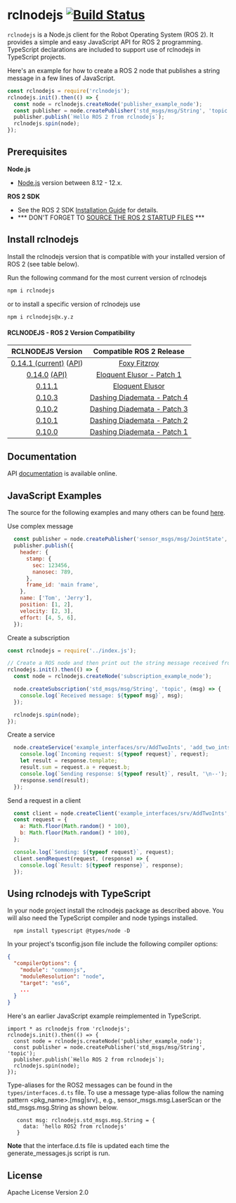 # rclnodejs [![Build Status](https://travis-ci.org/RobotWebTools/rclnodejs.svg?branch=develop)](https://travis-ci.org/RobotWebTools/rclnodejs)

`rclnodejs` is a Node.js client for the Robot Operating System (ROS 2). It provides a simple and easy JavaScript API for ROS 2 programming. TypeScript declarations are included to support use of rclnodejs in TypeScript projects. 

Here's an example for how to create a ROS 2 node that publishes a string message in a few lines of JavaScript. 

``` JavaScript
const rclnodejs = require('rclnodejs');
rclnodejs.init().then(() => {
  const node = rclnodejs.createNode('publisher_example_node');
  const publisher = node.createPublisher('std_msgs/msg/String', 'topic');
  publisher.publish(`Hello ROS 2 from rclnodejs`);
  rclnodejs.spin(node);
});
```

## Prerequisites

**Node.js**  
* [Node.js](https://nodejs.org/en/) version between 8.12 - 12.x.

**ROS 2 SDK**  
* See the ROS 2 SDK [Installation Guide](https://index.ros.org/doc/ros2/Installation/) for details.
* *** DON'T FORGET TO [SOURCE THE ROS 2 STARTUP FILES](https://index.ros.org/doc/ros2/Tutorials/Configuring-ROS2-Environment/#source-the-setup-files) ***

## Install rclnodejs

Install the rclnodejs version that is compatible with your  installed version of ROS 2 (see table below). 
 
Run the following command for the most current version of rclnodejs

``` bash
npm i rclnodejs
```
or to install a specific version of rclnodejs use
``` bash
npm i rclnodejs@x.y.z
```
#### RCLNODEJS - ROS 2 Version Compatibility 

| RCLNODEJS Version | Compatible ROS 2 Release |
| :---------------: | :-----------: |
| [0.14.1 (current)](https://www.npmjs.com/package/rclnodejs/v/0.14.1) ([API](http://robotwebtools.org/rclnodejs/docs/0.14.1/index.html)) | [Foxy Fitzroy](https://github.com/ros2/ros2/releases/tag/release-foxy-20200605) | 
| [0.14.0](https://www.npmjs.com/package/rclnodejs/v/0.14.0) [(API)](http://robotwebtools.org/rclnodejs/docs/0.14.0/index.html) | [Eloquent Elusor - Patch 1](https://github.com/ros2/ros2/releases/tag/release-eloquent-20200124) | 
| [0.11.1](https://github.com/RobotWebTools/rclnodejs/releases/tag/0.11.1)                               | [Eloquent Elusor](https://github.com/ros2/ros2/releases/tag/release-eloquent-20191122)          
|                               [0.10.3](https://github.com/RobotWebTools/rclnodejs/releases/tag/0.10.3)                               | [Dashing Diademata - Patch 4](https://github.com/ros2/ros2/releases/tag/release-dashing-20191018) |
|                               [0.10.2](https://github.com/RobotWebTools/rclnodejs/releases/tag/0.10.2)                              | [Dashing Diademata - Patch 3](https://github.com/ros2/ros2/releases/tag/release-dashing-20190910) |
|                               [0.10.1](https://github.com/RobotWebTools/rclnodejs/releases/tag/0.10.1)                              | [Dashing Diademata - Patch 2](https://github.com/ros2/ros2/releases/tag/release-dashing-20190806) |
|                                      [0.10.0](https://www.npmjs.com/package/rclnodejs/v/0.10.0)                                      | [Dashing Diademata - Patch 1](https://github.com/ros2/ros2/releases/tag/release-dashing-20190614) |


## Documentation

API [documentation](http://robotwebtools.org/rclnodejs/docs/index.html) is available online.

## JavaScript Examples
The source for the following examples and many others can be found [here](https://github.com/RobotWebTools/rclnodejs/tree/develop/example).

Use complex message

```JavaScript
  const publisher = node.createPublisher('sensor_msgs/msg/JointState', 'topic');
  publisher.publish({
    header: {
      stamp: {
        sec: 123456,
        nanosec: 789,
      },
      frame_id: 'main frame',
    },
    name: ['Tom', 'Jerry'],
    position: [1, 2],
    velocity: [2, 3],
    effort: [4, 5, 6],
  });

```

Create a subscription

``` JavaScript
const rclnodejs = require('../index.js');

// Create a ROS node and then print out the string message received from publishers
rclnodejs.init().then(() => {
  const node = rclnodejs.createNode('subscription_example_node');

  node.createSubscription('std_msgs/msg/String', 'topic', (msg) => {
    console.log(`Received message: ${typeof msg}`, msg);
  });

  rclnodejs.spin(node);
});
```

Create a service

```JavaScript
  node.createService('example_interfaces/srv/AddTwoInts', 'add_two_ints', (request, response) => {
    console.log(`Incoming request: ${typeof request}`, request);
    let result = response.template;
    result.sum = request.a + request.b;
    console.log(`Sending response: ${typeof result}`, result, '\n--');
    response.send(result);
  });

```

Send a request in a client

```JavaScript
  const client = node.createClient('example_interfaces/srv/AddTwoInts', 'add_two_ints');
  const request = {
    a: Math.floor(Math.random() * 100),
    b: Math.floor(Math.random() * 100),
  };

  console.log(`Sending: ${typeof request}`, request);
  client.sendRequest(request, (response) => {
    console.log(`Result: ${typeof response}`, response);
  });

```

## Using rclnodejs with TypeScript
In your node project install the rclnodejs package as described above. You will also need the TypeScript compiler and node typings installed.
```
  npm install typescript @types/node -D
```

In your project's tsconfig.json file include the following compiler options:
```json
{
  "compilerOptions": {
    "module": "commonjs",
    "moduleResolution": "node",
    "target": "es6",
    ...
  }
}
```

Here's an earlier JavaScript example reimplemented in TypeScript.
```
import * as rclnodejs from 'rclnodejs';
rclnodejs.init().then(() => {
  const node = rclnodejs.createNode('publisher_example_node');
  const publisher = node.createPublisher('std_msgs/msg/String', 'topic');
  publisher.publish(`Hello ROS 2 from rclnodejs`);
  rclnodejs.spin(node);
});
```

Type-aliases for the ROS2 messages can be found in the `types/interfaces.d.ts` file. To use a message type-alias follow the naming pattern <pkg_name>.[msg|srv].<type>, e.g., sensor_msgs.msg.LaserScan or the std_msgs.msg.String as shown below. 
```
   const msg: rclnodejs.std_msgs.msg.String = {
     data: 'hello ROS2 from rclnodejs'
   }
```
**Note** that the interface.d.ts file is updated each time the generate_messages.js script is run.

## License

Apache License Version 2.0
